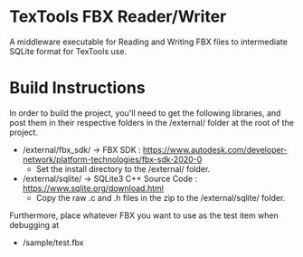 # TexTools FBX Reader/Writer

A middleware executable for Reading and Writing FBX files to intermediate SQLite format for TexTools use.


# Build Instructions
In order to build the project, you'll need to get the following libraries, and post them in their respective folders in the /external/ folder at the root of the project.

- /external/fbx_sdk/ -> FBX SDK : https://www.autodesk.com/developer-network/platform-technologies/fbx-sdk-2020-0
  - Set the install directory to the /external/ folder.
- /external/sqlite/ -> SQLite3 C++ Source Code : https://www.sqlite.org/download.html
  - Copy the raw .c and .h files in the zip to the /external/sqlite/ folder.
  
Furthermore, place whatever FBX you want to use as the test item when debugging at
- /sample/test.fbx
